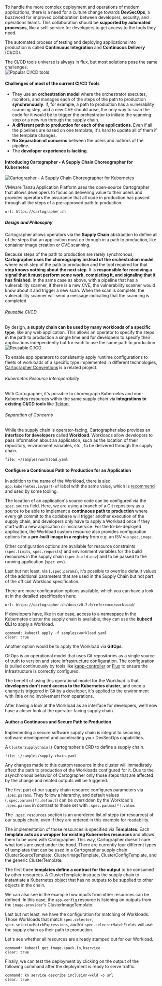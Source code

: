 To handle the more complex deployment and operations of modern applications, there is a need for a culture change towards **DevSecOps**, a buzzword for improved collaboration between developers, security, and operations teams.
This collaboration should be **supported by automated processes**, like a self-service for developers to get access to the tools they need.

The automated process of testing and deploying applications into production is called **Continuous Integration** and **Continuous Delivery** (CI/CD). 

The CI/CD tools universe is always in flux, but most solutions pose the same challenges.  
![Popular CI/CD tools](../images/ci-cd-tools.png)
#### Challenges of most of the current CI/CD Tools
- They use an **orchestration model** where the orchestrator executes, monitors, and manages each of the steps of the path to production **synchronously**. If, for example, a path to production has a vulnerability scanning step, and a new CVE should arise, the only way to scan the code for it would be to trigger the orchestrator to initiate the scanning step or a new run through the supply chain.
- **A different path to production for each of the applications**. Even if all the pipelines are based on one template, it's hard to update all of them if the template changes.
- **No Separation of concerns** between the users and authors of the pipeline.
- The **developer experience is lacking**.

#### Introducing Cartographer - A Supply Chain Choreographer for Kubernetes
![Cartographer - A Supply Chain Choreographer for Kubernetes](../images/cartographer-logo.svg)

VMware Tanzu Application Platform uses the open-source Cartographer that allows developers to focus on delivering value to their users and provides operators the assurance that all code in production has passed through all the steps of a pre-approved path to production.

```dashboard:open-url
url: https://cartographer.sh
```

##### Design and Philosophy

Cartographer allows operators via the **Supply Chain** abstraction to define all of the steps that an application must go through in a path to production, like container image creation or CVE scanning.

Because steps of the path to production are rarely synchronous, **Cartographer uses the choreography instead of the orchestration model**, where each step of the path to production and the tool required for that **step knows nothing about the next step**. It is **responsible for receiving a signal that it must perform some work, completing it, and signaling that it has finished**. In the same case as above, with a pipeline that has a vulnerability scanner, if there is a new CVE, the vulnerability scanner would know about it and trigger a new scan. When the scan is complete, the vulnerability scanner will send a message indicating that the scanning is completed.

###### Reusable CI/CD
By design, **a supply chain can be used by many workloads of a specific type**, like any web application. This allows an operator to specify the steps in the path to production a single time and for developers to specify their applications independently but for each to use the same path to production.
![Reusable CI/CD](../images/reusable-cicd.png)

To enable app operators to consistently apply runtime configurations to fleets of workloads of a specific type implemented in different technologies, [Cartographer Conventions](https://github.com/vmware-tanzu/cartographer-conventions) is a related project. 

###### Kubernetes Resource Interoperability
With Cartographer, it's possible to choreograph Kubernetes and non-Kubernetes resources within the same supply chain via **integrations to existing CI/CD tools** like [Tekton](https://tekton.dev).

###### Separation of Concerns
While the supply chain is operator-facing, Cartographer also provides an **interface for developers** called **Workload**. Workloads allow developers to pass information about an application, such as the location of their repository, environment variables, etc., to be delivered through the supply chain.
```editor:open-file
file: ~/samples/workload.yaml
```

#### Configure a Continuous Path to Production for an Application

In addition to the name of the Workload, there is also `app.kubernetes.io/part-of` label with the same value, which is [recommend](https://kubernetes.io/docs/concepts/overview/working-with-objects/common-labels/) and used by some tooling.

The location of an application's source code can be configured via the `spec.source` field. Here, we are using a branch of a Git repository as a source to be able to implement a **continuous path to production** where every git commit to the codebase will trigger another execution of the supply chain, and developers only have to apply a Workload once if they start with a new application or microservice. 
For the to-be-deployed application, the Workload custom resource also provides configuration options for a **pre-built image in a registry** from e.g. an ISV via `spec.image`.

Other configuration options are available for resource constraints (`spec.limits`, `spec.requests`) and environment variables for the build resources in the supply chain (`spec.build.env`) and to be passed to the running application (`spec.env`).

Last but not least, via (`.spec.params`), it's possible to override default values of the additional parameters that are used in the Supply Chain but not part of the official Workload specification.

There are more configuration options available, which you can have a look at in the detailed specification here:
```dashboard:open-url
url: https://cartographer.sh/docs/v0.7.0/reference/workload/
```

If developers have, like in our case, access to a namespace in the Kubernetes cluster the supply chain is available, they can use the **kubectl CLI** to apply a Workload.
```terminal:execute
command: kubectl apply -f samples/workload.yaml
clear: true
```

Another option would be to apply the Workload via **GitOps**.

GitOps is an operational model that uses Git repositories as a single source of truth to version and store infrastructure configuration. The configuration is pulled continuously by tools like [kapp-controller](https://carvel.dev/kapp-controller/) or [Flux](https://fluxcd.io) to ensure the infrastructure is correctly configured.

The benefit of using this operational model for the Workload is that **developers don't need access to the Kubernetes cluster**, and once a change is triggered in Git by a developer, it's applied to the environment with little or no involvement from operations.

After having a look at the Workload as an interface for developers, we'll now have a closer look at the operator-facing supply chain.

#### Author a Continuous and Secure Path to Production

Implementing a secure software supply chain is integral to securing software development and accelerating your DevSecOps capabilities.

A `ClusterSupplyChain` is Cartographer's CRD to define a supply chain.
```editor:open-file
file: ~/samples/supply-chain.yaml
```

Any changes made to this custom resource in the cluster will immediately affect the path to production of the Workloads configured for it. Due to the asynchronous behavior of Cartographer only those steps that are affected by the change and related outputs will be triggered. 

The first part of our supply chain resource configures parameters via `.spec.params`. They follow a hierarchy, and default values (`.spec.params[*].default`) can be overridden by the Workload's `.spec.params` in contrast to those set with `.spec.params[*].value`.

The `.spec.resources` section is an unordered list of steps (or resources) of our supply chain, even if they are ordered in this example for readability.

The implementation of those resources is specified via **Templates**. Each **template acts as a wrapper for existing Kubernetes resources** and allows them to be used with Cartographer. This way, Cartographer doesn't care what tools are used under the hood. There are currently four different types of templates that can be used in a Cartographer supply chain: ClusterSourceTemplate, ClusterImageTemplate, ClusterConfigTemplate, and the generic ClusterTemplate.

The first three **templates define a contract for the output** to be consumed by other resources. A ClusterTemplate instructs the supply chain to instantiate a Kubernetes object that has no outputs to be supplied to other objects in the chain.

We can also see in the example how inputs from other resources can be defined. In this case, the `app-config` resource is listening on outputs from the `image-provider`'s ClusterImageTemplate. 

Last but not least, we have the configuration for matching of Workloads. Those Workloads that match `spec.selector`, `spec.selectorMatchExpressions`, and/or `spec.selectorMatchFields` will use the supply chain as their path to production.

Let's see whether all resources are already stamped out for our Workload.
```terminal:execute
command: kubectl get image.kpack.io,kservice
clear: true
```

Finally, we can test the deployment by clicking on the output of the following command after the deployment is ready to serve traffic.
```terminal:execute
command: kn service describe inclusion-wkld -o url
clear: true
```